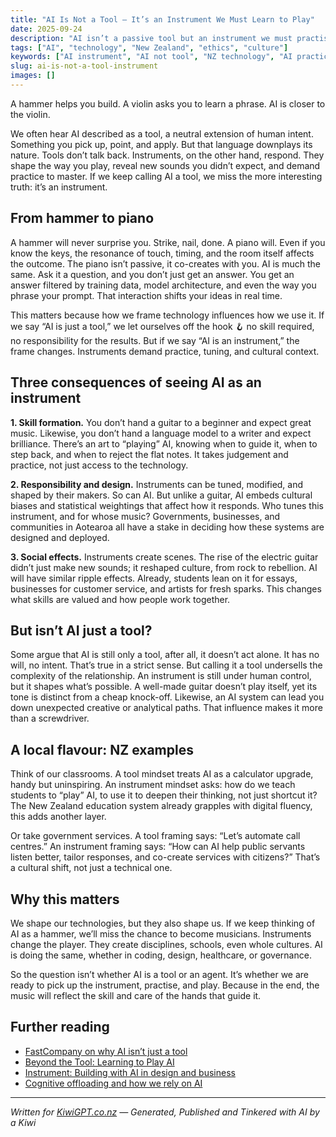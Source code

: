 ```yaml
---
title: "AI Is Not a Tool — It’s an Instrument We Must Learn to Play"
date: 2025-09-24
description: "AI isn’t a passive tool but an instrument we must practise and learn to play — shaping skills, responsibility, and culture in Aotearoa."
tags: ["AI", "technology", "New Zealand", "ethics", "culture"]
keywords: ["AI instrument", "AI not tool", "NZ technology", "AI practice"]
slug: ai-is-not-a-tool-instrument
images: []
---
```


A hammer helps you build. A violin asks you to learn a phrase. AI is closer to the violin.

We often hear AI described as a tool, a neutral extension of human intent. Something you pick up, point, and apply. But that language downplays its nature. Tools don’t talk back. Instruments, on the other hand, respond. They shape the way you play, reveal new sounds you didn’t expect, and demand practice to master. If we keep calling AI a tool, we miss the more interesting truth: it’s an instrument.

## From hammer to piano
A hammer will never surprise you. Strike, nail, done. A piano will. Even if you know the keys, the resonance of touch, timing, and the room itself affects the outcome. The piano isn’t passive, it co-creates with you. AI is much the same. Ask it a question, and you don’t just get an answer. You get an answer filtered by training data, model architecture, and even the way you phrase your prompt. That interaction shifts your ideas in real time.

This matters because how we frame technology influences how we use it. If we say “AI is just a tool,” we let ourselves off the hook 🪝 no skill required, no responsibility for the results. But if we say “AI is an instrument,” the frame changes. Instruments demand practice, tuning, and cultural context.

## Three consequences of seeing AI as an instrument

**1. Skill formation.** You don’t hand a guitar to a beginner and expect great music. Likewise, you don’t hand a language model to a writer and expect brilliance. There’s an art to “playing” AI, knowing when to guide it, when to step back, and when to reject the flat notes. It takes judgement and practice, not just access to the technology.

**2. Responsibility and design.** Instruments can be tuned, modified, and shaped by their makers. So can AI. But unlike a guitar, AI embeds cultural biases and statistical weightings that affect how it responds. Who tunes this instrument, and for whose music? Governments, businesses, and communities in Aotearoa all have a stake in deciding how these systems are designed and deployed.

**3. Social effects.** Instruments create scenes. The rise of the electric guitar didn’t just make new sounds; it reshaped culture, from rock to rebellion. AI will have similar ripple effects. Already, students lean on it for essays, businesses for customer service, and artists for fresh sparks. This changes what skills are valued and how people work together.

## But isn’t AI just a tool?
Some argue that AI is still only a tool, after all, it doesn’t act alone. It has no will, no intent. That’s true in a strict sense. But calling it a tool undersells the complexity of the relationship. An instrument is still under human control, but it shapes what’s possible. A well-made guitar doesn’t play itself, yet its tone is distinct from a cheap knock-off. Likewise, an AI system can lead you down unexpected creative or analytical paths. That influence makes it more than a screwdriver.

## A local flavour: NZ examples
Think of our classrooms. A tool mindset treats AI as a calculator upgrade, handy but uninspiring. An instrument mindset asks: how do we teach students to “play” AI, to use it to deepen their thinking, not just shortcut it? The New Zealand education system already grapples with digital fluency, this adds another layer.

Or take government services. A tool framing says: “Let’s automate call centres.” An instrument framing says: “How can AI help public servants listen better, tailor responses, and co-create services with citizens?” That’s a cultural shift, not just a technical one.

## Why this matters
We shape our technologies, but they also shape us. If we keep thinking of AI as a hammer, we’ll miss the chance to become musicians. Instruments change the player. They create disciplines, schools, even whole cultures. AI is doing the same, whether in coding, design, healthcare, or governance.

So the question isn’t whether AI is a tool or an agent. It’s whether we are ready to pick up the instrument, practise, and play. Because in the end, the music will reflect the skill and care of the hands that guide it.

## Further reading
- [FastCompany on why AI isn’t just a tool](https://www.fastcompany.com/90914127/ai-isnt-a-tool-its-something-much-bigger)  
- [Beyond the Tool: Learning to Play AI](https://www.promptingguide.ai/posts/ai-as-instrument)  
- [Instrument: Building with AI in design and business](https://instrument.com/articles/ai-instrument)  
- [Cognitive offloading and how we rely on AI](https://www.sciencedirect.com/science/article/pii/S0010027722001223)

---

*Written for [KiwiGPT.co.nz](https://kiwigpt.co.nz) — Generated, Published and Tinkered with AI by a Kiwi*